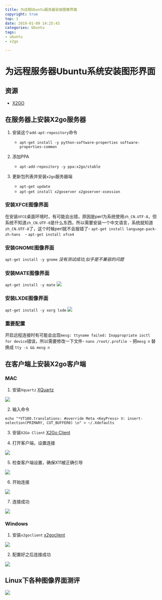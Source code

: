 ```yaml
---
title: 为远程Ubuntu服务器安装图像界面
copyright: true
top: 1
date: 2019-01-09 14:25:43
categories: Ubuntu
tags: 
- ubuntu
- x2go

---
```


# 为远程服务器Ubuntu系统安装图形界面

## 资源

- [X2GO](https://wiki.x2go.org/doku.php/doc:installation:x2goclient)

## 在服务器上安装X2go服务器

1. 安装这个`add-apt-repository`命令

	- `apt-get install -y python-software-properties software-properties-common`

2. 添加PPA

	- `apt-add-repository -y ppa:x2go/stable`
	
3. 更新包列表并安装`x2go`服务器端
	- `apt-get update`
	- `apt-get install x2goserver x2goserver-xsession`

### 安装XFCE图像界面

在安装`XFCE`桌面环境时，有可能会出错，原因是perl为系统使用`zh_CN.UTF-8`，但系统不知道`zh_CN.UTF-8`是什么东西，所以需要安装一个中文语言，系统就知道`zh_CN.UTF-8`了，这个时候perl就不会报错了
​	- `apt-get install language-pack-zh-hans `
​	- `apt-get install xfce4`

### 安装GNOME图像界面

`apt-get install -y gnome`
*没有测试成功,似乎是不兼容的问题*

### 安装MATE图像界面

`apt-get install -y mate`
![](./为远程Ubuntu服务器安装图像界面/9.png)

### 安装LXDE图像界面

`apt-get install -y xorg lxde`
![](./为远程Ubuntu服务器安装图像界面/10.png)

### **重要配置**
开启远程连接时有可能会出现`mesg: ttyname failed: Inappropriate ioctl for device`错误，所以需要修改一下文件
​	- `nano /root/.profile`
​	- 把`mesg n` 替换成 `tty -s && mesg n`

## 在客户端上安装X2go客户端

### MAC

1. 安装`Xquartz` [XQuartz](https://www.xquartz.org/)

![](./为远程Ubuntu服务器安装图像界面/1.png)

2. 输入命令

`echo "*VT100.translations: #override Meta <KeyPress> V: insert-selection(PRIMARY, CUT_BUFFER0) \n" > ~/.Xdefaults `

3. 安装`X2Go Client` [X2Go Client](https://code.x2go.org/releases/binary-macosx/x2goclient/)

4. 打开客户端，设置连接

![](./为远程Ubuntu服务器安装图像界面/2.png)

5. 检查客户端设置，确保X11被正确引导

![](./为远程Ubuntu服务器安装图像界面/3.png)

6. 开始连接

![](./为远程Ubuntu服务器安装图像界面/4.png)

7. 连接成功

![](./为远程Ubuntu服务器安装图像界面/5.png)

### Windows

1. 安装`x2goclient` [x2goclient](https://code.x2go.org/releases/binary-win32/x2goclient/releases/4.1.2.0-2018.06.22/)

![](./为远程Ubuntu服务器安装图像界面/6.png)

2. 配置好之后连接成功

![](./为远程Ubuntu服务器安装图像界面/7.png)

## Linux下各种图像界面测评

![](./为远程Ubuntu服务器安装图像界面/8.png)